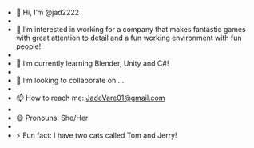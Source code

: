 - 👋 Hi, I’m @jad2222 
- 
- 👀 I’m interested in working for a company that makes fantastic games with great attention to detail and a fun working environment with fun people!
- 
- 🌱 I’m currently learning Blender, Unity and C#!
- 
- 💞️ I’m looking to collaborate on ...
- 
- 📫 How to reach me: JadeVare01@gmail.com
- 
- 😄 Pronouns: She/Her
- 
- ⚡ Fun fact: I have two cats called Tom and Jerry!

<!---
jad2222/jad2222 is a ✨ special ✨ repository because its `README.md` (this file) appears on your GitHub profile.
You can click the Preview link to take a look at your changes.
--->
